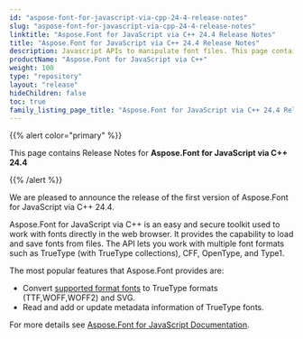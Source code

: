 ```yaml
---
id: "aspose-font-for-javascript-via-cpp-24-4-release-notes"
slug: "aspose-font-for-javascript-via-cpp-24-4-release-notes"
linktitle: "Aspose.Font for JavaScript via C++ 24.4 Release Notes"
title: "Aspose.Font for JavaScript via C++ 24.4 Release Notes"
description: Javascript APIs to manipulate font files. This page contains new Aspose.Font for JavaScript via C++ features, enhancement, and bug fixes in 2024, version 24.4.
productName: "Aspose.Font for JavaScript via C++"
weight: 100
type: "repository"
layout: "release"
hideChildren: false
toc: true
family_listing_page_title: "Aspose.Font for JavaScript via C++ 24.4 Release Notes"
---
```


{{% alert color="primary" %}}

This page contains Release Notes for **Aspose.Font for JavaScript via C++ 24.4**

{{% /alert %}}

We are pleased to announce the release of the first version of Aspose.Font for JavaScript via C++ 24.4. 

Aspose.Font for JavaScript via C++ is an easy and secure toolkit used to work with fonts directly in the web browser. It provides the capability to load and save fonts from files. The API lets you work with multiple font formats such as TrueType (with TrueType collections), CFF, OpenType, and Type1. 

The most popular features that Aspose.Font provides are:

- Convert [supported format fonts](https://docs.aspose.com/font/javascript-cpp/product-overview/#supported-file-formats) to TrueType formats (TTF,WOFF,WOFF2) and SVG.
- Read and add or update metadata information of TrueType fonts.

For more details see [Aspose.Font for JavaScript Documentation](https://docs.aspose.com/font/javascript-cpp/).

<!--## **Improvements and Changes**-->
